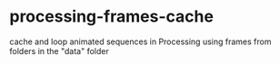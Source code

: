 # processing-frames-cache
cache and loop animated sequences in Processing using frames from folders in the "data" folder

